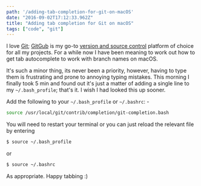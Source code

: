 ```yaml
---
path: '/adding-tab-completion-for-git-on-macOS'
date: "2016-09-02T17:12:33.962Z"
title: "Adding tab completion for Git on macOS"
tags: ["code", "git"]
---
```


I love [Git](https://git-scm.com/); [GitGub](https://github.com/) is my go-to [version and source control](https://en.wikipedia.org/wiki/Version_control) platform of choice for all my projects. For a while now I have been meaning to work out how to get tab autocomplete to work with branch names on macOS.

It's such a minor thing, its never been a priority, however, having to type them is frustrating and prone to annoying typing mistakes. This morning I finally took 5 min and found out it's just a matter of adding a single line to my `~/.bash_profile`; that's it. I wish I had looked this up sooner.

Add the following to your `~/.bash_profile` or `~/.bashrc`: -

```bash
source /usr/local/git/contrib/completion/git-completion.bash
```

You will need to restart your terminal or you can just reload the relevant file by entering

```bash
$ source ~/.bash_profile
```

or

```bash
$ source ~/.bashrc
```

As appropriate. Happy tabbing :)